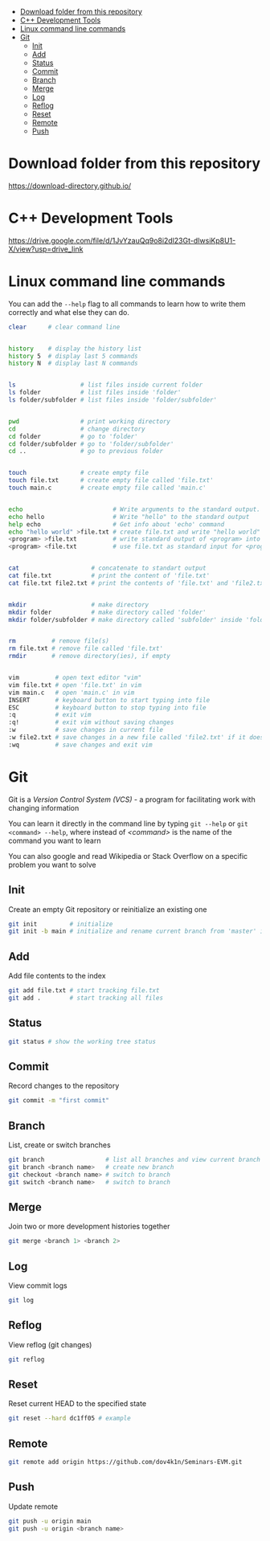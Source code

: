 - [Download folder from this repository](#download-folder-from-this-repository)
- [C++ Development Tools](#c-development-tools)
- [Linux command line commands](#linux-command-line-commands)
- [Git](#git)
  - [Init](#init)
  - [Add](#add)
  - [Status](#status)
  - [Commit](#commit)
  - [Branch](#branch)
  - [Merge](#merge)
  - [Log](#log)
  - [Reflog](#reflog)
  - [Reset](#reset)
  - [Remote](#remote)
  - [Push](#push)

# Download folder from this repository
https://download-directory.github.io/

# C++ Development Tools

https://drive.google.com/file/d/1JvYzauQq9o8i2dl23Gt-dIwsiKp8U1-X/view?usp=drive_link

# Linux command line commands

You can add the `--help` flag to all commands to learn how to write them correctly and what else they can do.

```sh
clear      # clear command line


history    # display the history list
history 5  # display last 5 commands
history N  # display last N commands


ls                  # list files inside current folder
ls folder           # list files inside 'folder'
ls folder/subfolder # list files inside 'folder/subfolder'


pwd                 # print working directory
cd                  # change directory
cd folder           # go to 'folder'
cd folder/subfolder # go to 'folder/subfolder'
cd ..               # go to previous folder


touch               # create empty file
touch file.txt      # create empty file called 'file.txt'
touch main.c        # create empty file called 'main.c'


echo                         # Write arguments to the standard output.
echo hello                   # Write "hello" to the standard output
help echo                    # Get info about 'echo' command
echo "hello world" >file.txt # create file.txt and write "hello world" inside it
<program> >file.txt          # write standard output of <program> into file.txt
<program> <file.txt          # use file.txt as standard input for <program>


cat                    # concatenate to standart output
cat file.txt           # print the content of 'file.txt'
cat file.txt file2.txt # print the contents of 'file.txt' and 'file2.txt' concatenated


mkdir                  # make directory
mkdir folder           # make directory called 'folder'
mkdir folder/subfolder # make directory called 'subfolder' inside 'folder'


rm          # remove file(s)
rm file.txt # remove file called 'file.txt'
rmdir       # remove directory(ies), if empty


vim          # open text editor "vim"
vim file.txt # open 'file.txt' in vim
vim main.c   # open 'main.c' in vim
INSERT       # keyboard button to start typing into file
ESC          # keyboard button to stop typing into file
:q           # exit vim
:q!          # exit vim without saving changes
:w           # save changes in current file
:w file2.txt # save changes in a new file called 'file2.txt' if it doesn't exist yet
:wq          # save changes and exit vim
```

# Git
Git is a *Version Control System (VCS)* - a program for facilitating work with changing information

You can learn it directly in the command line by typing `git --help` or `git <command> --help`, where instead of *\<command\>* is the name of the command you want to learn

You can also google and read Wikipedia or Stack Overflow on a specific problem you want to solve

## Init
Create an empty Git repository or reinitialize an existing one
```sh
git init         # initialize
git init -b main # initialize and rename current branch from 'master' into 'main'
```
## Add
Add file contents to the index
```sh
git add file.txt # start tracking file.txt
git add .        # start tracking all files
```
## Status
```sh
git status # show the working tree status
```
## Commit
Record changes to the repository
```sh
git commit -m "first commit"
```

## Branch
List, create or switch branches
```sh
git branch                 # list all branches and view current branch
git branch <branch name>   # create new branch
git checkout <branch name> # switch to branch
git switch <branch name>   # switch to branch
```

## Merge
Join two or more development histories together
```sh
git merge <branch 1> <branch 2>
```

## Log
View commit logs
```sh
git log
```

## Reflog
View reflog (git changes)
```sh
git reflog
```

## Reset
Reset current HEAD to the specified state
```sh
git reset --hard dc1ff05 # example
```

## Remote
```sh
git remote add origin https://github.com/dov4k1n/Seminars-EVM.git
```

## Push
Update remote
```sh
git push -u origin main
git push -u origin <branch name>
```